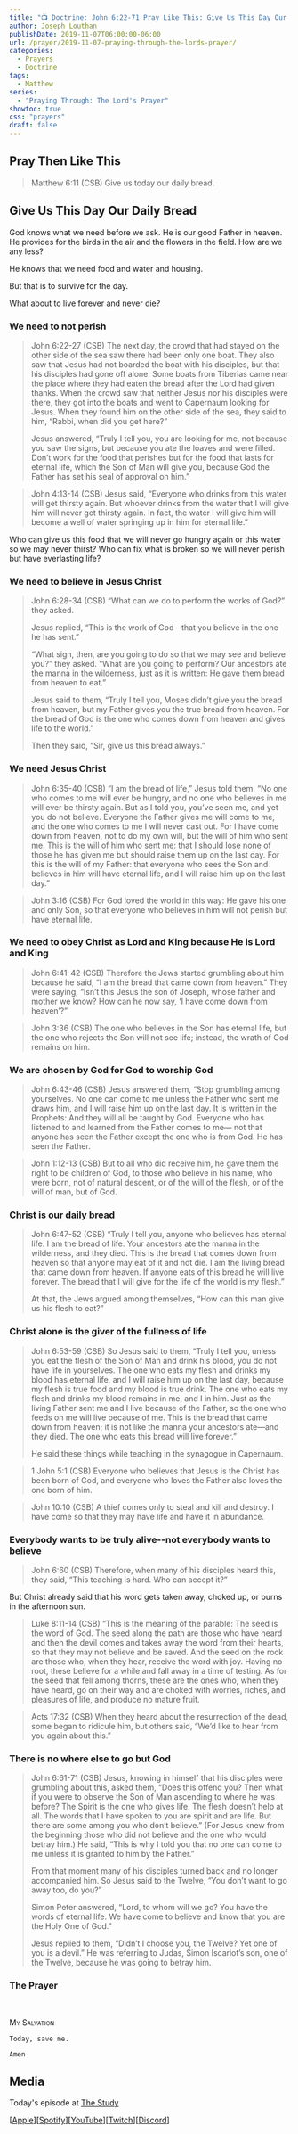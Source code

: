 ```yaml
---
title: "📺 Doctrine: John 6:22-71 Pray Like This: Give Us This Day Our Daily Bread"
author: Joseph Louthan
publishDate: 2019-11-07T06:00:00-06:00
url: /prayer/2019-11-07-praying-through-the-lords-prayer/
categories:
  - Prayers
  - Doctrine
tags:
  - Matthew
series:
  - "Praying Through: The Lord's Prayer"
showtoc: true
css: "prayers"
draft: false
---
```


## Pray Then Like This

>Matthew 6:11 (CSB) Give us today our daily bread.

## Give Us This Day Our Daily Bread

God knows what we need before we ask. He is our good Father in heaven. He provides for the birds in the air and the flowers in the field. How are we any less?

He knows that we need food and water and housing.

But that is to survive for the day.

What about to live forever and never die?

### We need to not perish

>John 6:22-27 (CSB) The next day, the crowd that had stayed on the other side of the sea saw there had been only one boat. They also saw that Jesus had not boarded the boat with his disciples, but that his disciples had gone off alone. Some boats from Tiberias came near the place where they had eaten the bread after the Lord had given thanks. When the crowd saw that neither Jesus nor his disciples were there, they got into the boats and went to Capernaum looking for Jesus. When they found him on the other side of the sea, they said to him, “Rabbi, when did you get here?”
>
>Jesus answered, “Truly I tell you, you are looking for me, not because you saw the signs, but because you ate the loaves and were filled. Don’t work for the food that perishes but for the food that lasts for eternal life, which the Son of Man will give you, because God the Father has set his seal of approval on him.”

>John 4:13-14 (CSB) Jesus said, “Everyone who drinks from this water will get thirsty again. But whoever drinks from the water that I will give him will never get thirsty again. In fact, the water I will give him will become a well of water springing up in him for eternal life.”

Who can give us this food that we will never go hungry again or this water so we may never thirst? Who can fix what is broken so we will never perish but have everlasting life?

### We need to believe in Jesus Christ

>John 6:28-34 (CSB) “What can we do to perform the works of God?” they asked.
>
>Jesus replied, “This is the work of God—that you believe in the one he has sent.”
>
>“What sign, then, are you going to do so that we may see and believe you?” they asked. “What are you going to perform? Our ancestors ate the manna in the wilderness, just as it is written: He gave them bread from heaven to eat.”
>
>Jesus said to them, “Truly I tell you, Moses didn’t give you the bread from heaven, but my Father gives you the true bread from heaven. For the bread of God is the one who comes down from heaven and gives life to the world.”
>
>Then they said, “Sir, give us this bread always.”

### We need Jesus Christ

>John 6:35-40 (CSB) “I am the bread of life,” Jesus told them. “No one who comes to me will ever be hungry, and no one who believes in me will ever be thirsty again. But as I told you, you’ve seen me, and yet you do not believe. Everyone the Father gives me will come to me, and the one who comes to me I will never cast out. For I have come down from heaven, not to do my own will, but the will of him who sent me. This is the will of him who sent me: that I should lose none of those he has given me but should raise them up on the last day. For this is the will of my Father: that everyone who sees the Son and believes in him will have eternal life, and I will raise him up on the last day.”

>John 3:16 (CSB) For God loved the world in this way: He gave his one and only Son, so that everyone who believes in him will not perish but have eternal life.

### We need to obey Christ as Lord and King because He is Lord and King

>John 6:41-42 (CSB) Therefore the Jews started grumbling about him because he said, “I am the bread that came down from heaven.” They were saying, “Isn’t this Jesus the son of Joseph, whose father and mother we know? How can he now say, ‘I have come down from heaven’?”

>John 3:36 (CSB) The one who believes in the Son has eternal life, but the one who rejects the Son will not see life; instead, the wrath of God remains on him.

### We are chosen by God for God to worship God

>John 6:43-46 (CSB) Jesus answered them, “Stop grumbling among yourselves. No one can come to me unless the Father who sent me draws him, and I will raise him up on the last day. It is written in the Prophets: And they will all be taught by God. Everyone who has listened to and learned from the Father comes to me— not that anyone has seen the Father except the one who is from God. He has seen the Father.

>John 1:12-13 (CSB) But to all who did receive him, he gave them the right to be children of God, to those who believe in his name, who were born, not of natural descent, or of the will of the flesh, or of the will of man, but of God.

### Christ is our daily bread

>John 6:47-52 (CSB) “Truly I tell you, anyone who believes has eternal life. I am the bread of life. Your ancestors ate the manna in the wilderness, and they died. This is the bread that comes down from heaven so that anyone may eat of it and not die. I am the living bread that came down from heaven. If anyone eats of this bread he will live forever. The bread that I will give for the life of the world is my flesh.”
>
>At that, the Jews argued among themselves, “How can this man give us his flesh to eat?”

### Christ alone is the giver of the fullness of life

>John 6:53-59 (CSB) So Jesus said to them, “Truly I tell you, unless you eat the flesh of the Son of Man and drink his blood, you do not have life in yourselves. The one who eats my flesh and drinks my blood has eternal life, and I will raise him up on the last day, because my flesh is true food and my blood is true drink. The one who eats my flesh and drinks my blood remains in me, and I in him. Just as the living Father sent me and I live because of the Father, so the one who feeds on me will live because of me. This is the bread that came down from heaven; it is not like the manna your ancestors ate—and they died. The one who eats this bread will live forever.”
>
>He said these things while teaching in the synagogue in Capernaum.

>1 John 5:1 (CSB) Everyone who believes that Jesus is the Christ has been born of God, and everyone who loves the Father also loves the one born of him.

>John 10:10 (CSB) A thief comes only to steal and kill and destroy. I have come so that they may have life and have it in abundance.

### Everybody wants to be truly alive--not everybody wants to believe

>John 6:60 (CSB) Therefore, when many of his disciples heard this, they said, “This teaching is hard. Who can accept it?”

But Christ already said that his word gets taken away, choked up, or burns in the afternoon sun.

>Luke 8:11-14 (CSB) “This is the meaning of the parable: The seed is the word of God. The seed along the path are those who have heard and then the devil comes and takes away the word from their hearts, so that they may not believe and be saved. And the seed on the rock are those who, when they hear, receive the word with joy. Having no root, these believe for a while and fall away in a time of testing. As for the seed that fell among thorns, these are the ones who, when they have heard, go on their way and are choked with worries, riches, and pleasures of life, and produce no mature fruit.

>Acts 17:32 (CSB) When they heard about the resurrection of the dead, some began to ridicule him, but others said, “We’d like to hear from you again about this.”

### There is no where else to go but God

>John 6:61-71 (CSB) Jesus, knowing in himself that his disciples were grumbling about this, asked them, “Does this offend you? Then what if you were to observe the Son of Man ascending to where he was before? The Spirit is the one who gives life. The flesh doesn’t help at all. The words that I have spoken to you are spirit and are life. But there are some among you who don’t believe.” (For Jesus knew from the beginning those who did not believe and the one who would betray him.) He said, “This is why I told you that no one can come to me unless it is granted to him by the Father.”
>
>From that moment many of his disciples turned back and no longer accompanied him. So Jesus said to the Twelve, “You don’t want to go away too, do you?”
>
>Simon Peter answered, “Lord, to whom will we go? You have the words of eternal life. We have come to believe and know that you are the Holy One of God.”
>
>Jesus replied to them, “Didn’t I choose you, the Twelve? Yet one of you is a devil.” He was referring to Judas, Simon Iscariot’s son, one of the Twelve, because he was going to betray him.

### The Prayer
&nbsp;

<div style="font-variant: small-caps;">
My Salvation
</div>

```text
Today, save me.

Amen
```

## Media

Today's episode at [The Study](http://study.theologic.us/podcast/doctrine-john-622-71-pray-like-this-give-us-this-day-our-daily-bread)

\[[Apple](https://podcasts.apple.com/us/podcast/the-study/id1557102127)\]\[[Spotify](https://open.spotify.com/show/0Xs5qsNvWePyRqcmtOTPkR)\]\[[YouTube](http://youtube.theologic.us)\]\[[Twitch](http://twitch.theologic.us)\]\[[Discord](http://discord.theologic.us)\]
